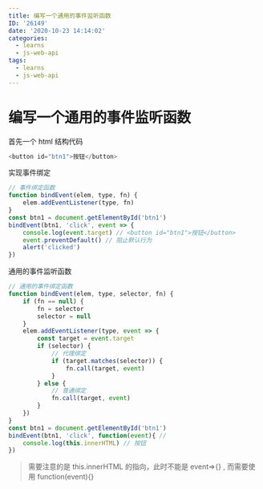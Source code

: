 ```yaml
---
title: 编写一个通用的事件监听函数
ID: '26149'
date: '2020-10-23 14:14:02'
categories:
  - learns
  - js-web-api
tags:
  - learns
  - js-web-api
---
```


# 编写一个通用的事件监听函数

首先一个 html 结构代码

``` js 
<button id="btn1">按钮</button>
```

实现事件绑定

``` js 
// 事件绑定函数
function bindEvent(elem, type, fn) {
    elem.addEventListener(type, fn)
}
const btn1 = document.getElementById('btn1')
bindEvent(btn1, 'click', event => {
    console.log(event.target) // <button id="btn1">按钮</button>
    event.preventDefault() // 阻止默认行为
    alert('clicked')
})
```

通用的事件监听函数

``` js 
// 通用的事件绑定函数
function bindEvent(elem, type, selector, fn) {
    if (fn == null) {
        fn = selector
        selector = null
    }
    elem.addEventListener(type, event => {
        const target = event.target
        if (selector) {
            // 代理绑定
            if (target.matches(selector)) {
                fn.call(target, event)
            }
        } else {
            // 普通绑定
            fn.call(target, event)
        }
    })
}
const btn1 = document.getElementById('btn1')
bindEvent(btn1, 'click', function(event){ //
    console.log(this.innerHTML) // 按钮
})
```

> 需要注意的是 this.innerHTML 的指向，此时不能是 event=>{} , 而需要使用 function(event){}
 
 
